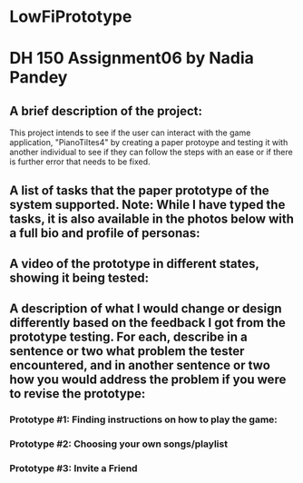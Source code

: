 # LowFiPrototype

# DH 150 Assignment06 by Nadia Pandey

## A brief description of the project:

This project intends to see if the user can interact with the game application, "PianoTiltes4" by creating a paper protoype and testing it with another individual to see if they can follow the steps with an ease or if there is further error that needs to be fixed. 

## A list of tasks that the paper prototype of the system supported. Note: While I have typed the tasks, it is also available in the photos below with a full bio and profile of personas:

## A video of the prototype in different states, showing it being tested:

## A description of what I would change or design differently based on the feedback I got from the prototype testing. For each, describe in a sentence or two what problem the tester encountered, and in another sentence or two how you would address the problem if you were to revise the prototype:

### Prototype #1: Finding instructions on how to play the game:
### Prototype #2: Choosing your own songs/playlist
### Prototype #3: Invite a Friend
